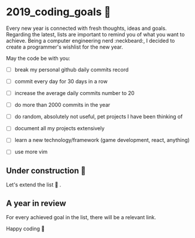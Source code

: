 # 2019_coding_goals :rocket:

Every new year is connected with fresh thoughts, ideas and goals. Regarding the latest, lists are important to remind you of what you want to achieve. Being a computer engineering nerd :neckbeard:, I decided to create a programmer's wishlist for the new year. 

May the code be with you:



- [ ] break my personal github daily commits record
- [ ] commit every day for 30 days in a row
- [ ] increase the average daily commits number to 20
- [ ] do more than 2000 commits in the year
- [ ] do random, absolutely not useful, pet projects I have been thinking of
- [ ] document all my projects extensively
- [ ] learn a new technology/framework (game development, react, anything)
- [ ] use more vim


## Under construction :hammer:

Let's extend the list :orange_book: .

## A year in review

For every achieved goal in the list, there will be a relevant link.

Happy coding :100:
